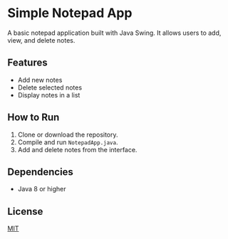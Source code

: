 # Simple Notepad App

A basic notepad application built with Java Swing. It allows users to add, view, and delete notes.

## Features
- Add new notes
- Delete selected notes
- Display notes in a list

## How to Run
1. Clone or download the repository.
2. Compile and run `NotepadApp.java`.
3. Add and delete notes from the interface.

## Dependencies
- Java 8 or higher

## License

[MIT](https://choosealicense.com/licenses/mit/)
